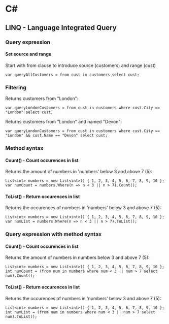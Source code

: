 # C#

## LINQ - Language Integrated Query

### Query expression

#### Set source and range

Start with from clause to introduce source (customers) and range (cust)

```
var queryAllCustomers = from cust in customers select cust;
```

### Filtering

Returns customers from "London":

```
var queryLondonCustomers = from cust in customers where cust.City == "London" select cust;
```

Returns customers from "London" and named "Devon":

```
var queryLondonCustomers = from cust in customers where cust.City == "London" && cust.Name == "Devon" select cust;
```

### Method syntax

#### Count() - Count occurences in list

Returns the amount of numbers in 'numbers' below 3 and above 7 (5):

```
List<int> numbers = new List<int>() { 1, 2, 3, 4, 5, 6, 7, 8, 9, 10 };
var numCount = numbers.Where(n => n < 3 || n > 7).Count();
```

#### ToList() - Return occurences in list

Returns the occurences of numbers in 'numbers' below 3 and above 7 (5):

```
List<int> numbers = new List<int>() { 1, 2, 3, 4, 5, 6, 7, 8, 9, 10 };
var numList = numbers.Where(n => n < 3 || n > 7).ToList();
```

### Query expression with method syntax

#### Count() - Count occurences in list

Returns the amount of numbers in numbers below 3 and above 7 (5):

```
List<int> numbers = new List<int>() { 1, 2, 3, 4, 5, 6, 7, 8, 9, 10 };
int numCount = (from num in numbers where num < 3 || num > 7 select num).Count();
```

#### ToList() - Return occurences in list

Returns the occurences of numbers in 'numbers' below 3 and above 7 (5):

```
List<int> numbers = new List<int>() { 1, 2, 3, 4, 5, 6, 7, 8, 9, 10 };
int numList = (from num in numbers where num < 3 || num > 7 select num).ToList();
```

